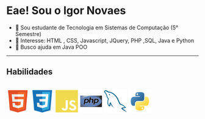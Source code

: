 # Eae! Sou o Igor Novaes 



- 🌱 Sou estudante de Tecnologia em Sistemas de Computação (5° Semestre)
- 🚀 Interesse: HTML , CSS, Javascript, JQuery, PHP ,SQL, Java e Python
- 🤔 Busco ajuda em Java POO 

<hr>

## Habilidades
<div style="display: Block"><br>
  
  <img text-align="center" alt="Igor-HTML" height="60" width="60" src="https://raw.githubusercontent.com/devicons/devicon/master/icons/html5/html5-original.svg">
  <img text-align="center"alt="Igor-CSS" height="60" width="60" src="https://raw.githubusercontent.com/devicons/devicon/master/icons/css3/css3-original.svg">
  <img text-align="center" alt="Igor-Js" height="60" width="60" src="https://raw.githubusercontent.com/devicons/devicon/master/icons/javascript/javascript-plain.svg">
  <img text-align="center" alt="Igor-php" height="60" width="60" src="https://raw.githubusercontent.com/devicons/devicon/master/icons/php/php-original.svg">
  <img text-align="center" alt="Igor-Csharp" height="60" width="60" src="https://raw.githubusercontent.com/devicons/devicon/master/icons/mysql/mysql-original.svg">
  <img text-align="center" alt="Igor-Python" height="60" width="60" src="https://raw.githubusercontent.com/devicons/devicon/master/icons/python/python-original.svg">
  

</div>
  
  
 

   




